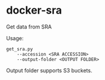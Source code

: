 # docker-sra
Get data from SRA

Usage:

```
get_sra.py 
    --accession <SRA ACCESSION>
    --output-folder <OUTPUT FOLDER>
```

Output folder supports S3 buckets.
